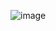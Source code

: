 ![image](https://github.com/Rajesh192110536/CSA1369-TOC/assets/113626176/a6b352aa-62a2-4a8f-9cd5-193355e8e6e7)
